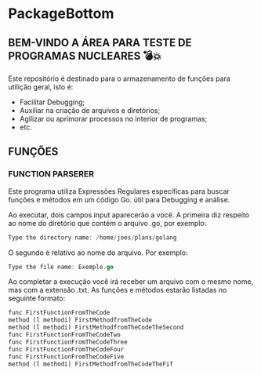 # PackageBottom

## BEM-VINDO A ÁREA PARA TESTE DE PROGRAMAS NUCLEARES :bomb::boom: 
Este repositório é destinado para o armazenamento de funções para utilição geral, isto é:

* Facilitar Debugging;
* Auxiliar na criação de arquivos e diretórios;
* Agilizar ou aprimorar processos no interior de programas;
* etc.

## FUNÇÕES

### FUNCTION PARSERER
Este programa utiliza Expressões Regulares específicas para buscar funções e métodos em um código Go. útil para Debugging e análise.

Ao executar, dois campos input aparecerâo a vocë. A primeira diz respeito ao nome do diretório que contém o arquivo .go, por exemplo:
```go
Type the directory name: /home/joes/plans/golang
```

O segundo é relativo ao nome do arquivo. Por exemplo:
```go
Type the file name: Exemple.go
```
Ao completar a execução você irá receber um arquivo com o mesmo nome, mas com a extensão .txt. As funções e métodos estarão listadas no seguinte formato:

```txt
func FirstFunctionFromTheCode
method (l methodi) FirstMethodfromTheCode
method (l methodi) FirstMethodfromTheCodeTheSecond
func FirstFunctionFromTheCodeTwo
func FirstFunctionFromTheCodeThree
func FirstFunctionFromTheCodeFour
func FirstFunctionFromTheCodeFive
method (l methodi) FirstMethodfromTheCodeTheFif
```


